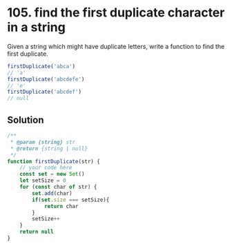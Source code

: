 # 105. find the first duplicate character in a string

Given a string which might have duplicate letters, write a function to find the first duplicate.

```js
firstDuplicate('abca')
// 'a'
firstDuplicate('abcdefe')
// 'e'
firstDuplicate('abcdef')
// null
```

## Solution

```js
/**
 * @param {string} str
 * @return {string | null}
 */
function firstDuplicate(str) {
    // your code here
    const set = new Set()
    let setSize = 0
    for (const char of str) {
        set.add(char)
        if(set.size === setSize){
            return char
        }
        setSize++
    }
    return null
}
```


